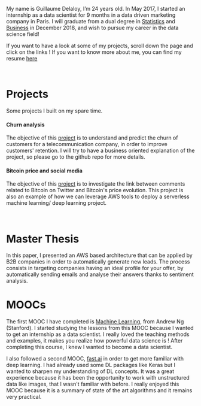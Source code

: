 My name is Guillaume Delaloy, I’m 24 years old. 
In May 2017, I started an internship as a data scientist for 9 months in a data driven marketing company in Paris.
I will graduate from a dual degree in [Statistics](https://en.wikipedia.org/wiki/ENSAE_ParisTech) and [Business](https://en.wikipedia.org/wiki/ESCP_Europe) in December 2018, and wish to pursue my career in the data science field!
<br>

If you want to have a look at some of my projects, scroll down the page and click on the links !
If you want to know more about me, you can find my resume [here](https://github.com/guillaumedelaloy/Portfolio/blob/master/CV_GDELALOY_tech.pdf)



<br>


# Projects


Some projects I built on my spare time.

#### Churn analysis




The objective of this [project](https://guillaumedelaloy.github.io/Churn_analysis/) is to understand and predict the churn of customers for a telecommunication company, in order to improve customers' retention. I will try to have a business oriented explanation of the project, so please go to the github repo for more details.








#### Bitcoin price and social media




The objective of this [project](https://guillaumedelaloy.github.io/Bitcoin-price-and-social-media/) is to investigate the link between comments related to Bitcoin on Twitter and Bitcoin's price evolution. This project is also an example of how we can leverage AWS tools to deploy a serverless machine learning/ deep learning project.

<br>

# Master Thesis

In this paper, I presented an AWS based architecture that can be applied by B2B companies in order to automatically generate new leads. The process consists in targeting companies having an ideal profile for your offer, by automatically sending emails and analyse their answers thanks to sentiment analysis.


# MOOCs

The first MOOC I have completed is [Machine Learning](https://www.coursera.org/learn/machine-learning), from Andrew Ng (Stanford). I started studying the lessons from this MOOC because I wanted to get an internship as a data scientist. I really loved the teaching methods and examples, it makes you realize how powerful data science is ! After completing this course, I knew I wanted to become a data scientist.

I also followed a second MOOC, [fast.ai](http://www.fast.ai/) in order to get more familiar with deep learning. I had already used some DL packages like Keras but I wanted to sharpen my understanding of DL concepts. It was a great experience because it has been the opportunity to work with unstructured data like images, that I wasn't familiar with before. I really enjoyed this MOOC because it is a summary of state of the art algorithms and it remains very practical.




